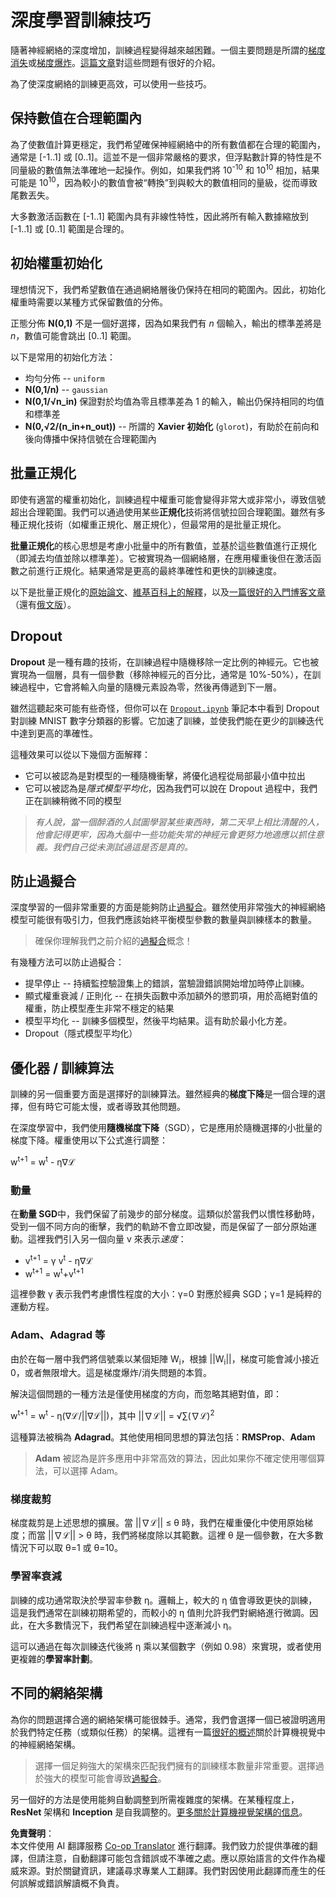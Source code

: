 <!--
CO_OP_TRANSLATOR_METADATA:
{
  "original_hash": "ae074cd940fc2f4dc24fc07b66ccbd99",
  "translation_date": "2025-08-26T09:47:22+00:00",
  "source_file": "lessons/4-ComputerVision/08-TransferLearning/TrainingTricks.md",
  "language_code": "mo"
}
-->
# 深度學習訓練技巧

隨著神經網絡的深度增加，訓練過程變得越來越困難。一個主要問題是所謂的[梯度消失](https://en.wikipedia.org/wiki/Vanishing_gradient_problem)或[梯度爆炸](https://deepai.org/machine-learning-glossary-and-terms/exploding-gradient-problem#:~:text=Exploding%20gradients%20are%20a%20problem,updates%20are%20small%20and%20controlled)。[這篇文章](https://towardsdatascience.com/the-vanishing-exploding-gradient-problem-in-deep-neural-networks-191358470c11)對這些問題有很好的介紹。

為了使深度網絡的訓練更高效，可以使用一些技巧。

## 保持數值在合理範圍內

為了使數值計算更穩定，我們希望確保神經網絡中的所有數值都在合理的範圍內，通常是 [-1..1] 或 [0..1]。這並不是一個非常嚴格的要求，但浮點數計算的特性是不同量級的數值無法準確地一起操作。例如，如果我們將 10<sup>-10</sup> 和 10<sup>10</sup> 相加，結果可能是 10<sup>10</sup>，因為較小的數值會被“轉換”到與較大的數值相同的量級，從而導致尾數丟失。

大多數激活函數在 [-1..1] 範圍內具有非線性特性，因此將所有輸入數據縮放到 [-1..1] 或 [0..1] 範圍是合理的。

## 初始權重初始化

理想情況下，我們希望數值在通過網絡層後仍保持在相同的範圍內。因此，初始化權重時需要以某種方式保留數值的分佈。

正態分佈 **N(0,1)** 不是一個好選擇，因為如果我們有 *n* 個輸入，輸出的標準差將是 *n*，數值可能會跳出 [0..1] 範圍。

以下是常用的初始化方法：

- 均勻分佈 -- `uniform`
- **N(0,1/n)** -- `gaussian`
- **N(0,1/√n_in)** 保證對於均值為零且標準差為 1 的輸入，輸出仍保持相同的均值和標準差
- **N(0,√2/(n_in+n_out))** -- 所謂的 **Xavier 初始化** (`glorot`)，有助於在前向和後向傳播中保持信號在合理範圍內

## 批量正規化

即使有適當的權重初始化，訓練過程中權重可能會變得非常大或非常小，導致信號超出合理範圍。我們可以通過使用某些**正規化**技術將信號拉回合理範圍。雖然有多種正規化技術（如權重正規化、層正規化），但最常用的是批量正規化。

**批量正規化**的核心思想是考慮小批量中的所有數值，並基於這些數值進行正規化（即減去均值並除以標準差）。它被實現為一個網絡層，在應用權重後但在激活函數之前進行正規化。結果通常是更高的最終準確性和更快的訓練速度。

以下是批量正規化的[原始論文](https://arxiv.org/pdf/1502.03167.pdf)、[維基百科上的解釋](https://en.wikipedia.org/wiki/Batch_normalization)，以及[一篇很好的入門博客文章](https://towardsdatascience.com/batch-normalization-in-3-levels-of-understanding-14c2da90a338)（還有[俄文版](https://habrahabr.ru/post/309302/)）。

## Dropout

**Dropout** 是一種有趣的技術，在訓練過程中隨機移除一定比例的神經元。它也被實現為一個層，具有一個參數（移除神經元的百分比，通常是 10%-50%），在訓練過程中，它會將輸入向量的隨機元素設為零，然後再傳遞到下一層。

雖然這聽起來可能有些奇怪，但你可以在 [`Dropout.ipynb`](../../../../../lessons/4-ComputerVision/08-TransferLearning/Dropout.ipynb) 筆記本中看到 Dropout 對訓練 MNIST 數字分類器的影響。它加速了訓練，並使我們能在更少的訓練迭代中達到更高的準確性。

這種效果可以從以下幾個方面解釋：

- 它可以被認為是對模型的一種隨機衝擊，將優化過程從局部最小值中拉出
- 它可以被認為是*隱式模型平均化*，因為我們可以說在 Dropout 過程中，我們正在訓練稍微不同的模型

> *有人說，當一個醉酒的人試圖學習某些東西時，第二天早上相比清醒的人，他會記得更牢，因為大腦中一些功能失常的神經元會更努力地適應以抓住意義。我們自己從未測試過這是否是真的。*

## 防止過擬合

深度學習的一個非常重要的方面是能夠防止[過擬合](../../3-NeuralNetworks/05-Frameworks/Overfitting.md)。雖然使用非常強大的神經網絡模型可能很有吸引力，但我們應該始終平衡模型參數的數量與訓練樣本的數量。

> 確保你理解我們之前介紹的[過擬合](../../3-NeuralNetworks/05-Frameworks/Overfitting.md)概念！

有幾種方法可以防止過擬合：

- 提早停止 -- 持續監控驗證集上的錯誤，當驗證錯誤開始增加時停止訓練。
- 顯式權重衰減 / 正則化 -- 在損失函數中添加額外的懲罰項，用於高絕對值的權重，防止模型產生非常不穩定的結果
- 模型平均化 -- 訓練多個模型，然後平均結果。這有助於最小化方差。
- Dropout（隱式模型平均化）

## 優化器 / 訓練算法

訓練的另一個重要方面是選擇好的訓練算法。雖然經典的**梯度下降**是一個合理的選擇，但有時它可能太慢，或者導致其他問題。

在深度學習中，我們使用**隨機梯度下降**（SGD），它是應用於隨機選擇的小批量的梯度下降。權重使用以下公式進行調整：

w<sup>t+1</sup> = w<sup>t</sup> - η∇ℒ

### 動量

在**動量 SGD**中，我們保留了前幾步的部分梯度。這類似於當我們以慣性移動時，受到一個不同方向的衝擊，我們的軌跡不會立即改變，而是保留了一部分原始運動。這裡我們引入另一個向量 v 來表示*速度*：

- v<sup>t+1</sup> = γ v<sup>t</sup> - η∇ℒ
- w<sup>t+1</sup> = w<sup>t</sup>+v<sup>t+1</sup>

這裡參數 γ 表示我們考慮慣性程度的大小：γ=0 對應於經典 SGD；γ=1 是純粹的運動方程。

### Adam、Adagrad 等

由於在每一層中我們將信號乘以某個矩陣 W<sub>i</sub>，根據 ||W<sub>i</sub>||，梯度可能會減小接近 0，或者無限增大。這是梯度爆炸/消失問題的本質。

解決這個問題的一種方法是僅使用梯度的方向，而忽略其絕對值，即：

w<sup>t+1</sup> = w<sup>t</sup> - η(∇ℒ/||∇ℒ||)，其中 ||∇ℒ|| = √∑(∇ℒ)<sup>2</sup>

這種算法被稱為 **Adagrad**。其他使用相同思想的算法包括：**RMSProp**、**Adam**

> **Adam** 被認為是許多應用中非常高效的算法，因此如果你不確定使用哪個算法，可以選擇 Adam。

### 梯度裁剪

梯度裁剪是上述思想的擴展。當 ||∇ℒ|| ≤ θ 時，我們在權重優化中使用原始梯度；而當 ||∇ℒ|| > θ 時，我們將梯度除以其範數。這裡 θ 是一個參數，在大多數情況下可以取 θ=1 或 θ=10。

### 學習率衰減

訓練的成功通常取決於學習率參數 η。邏輯上，較大的 η 值會導致更快的訓練，這是我們通常在訓練初期希望的，而較小的 η 值則允許我們對網絡進行微調。因此，在大多數情況下，我們希望在訓練過程中逐漸減小 η。

這可以通過在每次訓練迭代後將 η 乘以某個數字（例如 0.98）來實現，或者使用更複雜的**學習率計劃**。

## 不同的網絡架構

為你的問題選擇合適的網絡架構可能很棘手。通常，我們會選擇一個已被證明適用於我們特定任務（或類似任務）的架構。這裡有一篇[很好的概述](https://www.topbots.com/a-brief-history-of-neural-network-architectures/)關於計算機視覺中的神經網絡架構。

> 選擇一個足夠強大的架構來匹配我們擁有的訓練樣本數量非常重要。選擇過於強大的模型可能會導致[過擬合](../../3-NeuralNetworks/05-Frameworks/Overfitting.md)。

另一個好的方法是使用能夠自動調整到所需複雜度的架構。在某種程度上，**ResNet** 架構和 **Inception** 是自我調整的。[更多關於計算機視覺架構的信息](../07-ConvNets/CNN_Architectures.md)。

**免責聲明**：  
本文件使用 AI 翻譯服務 [Co-op Translator](https://github.com/Azure/co-op-translator) 進行翻譯。我們致力於提供準確的翻譯，但請注意，自動翻譯可能包含錯誤或不準確之處。應以原始語言的文件作為權威來源。對於關鍵資訊，建議尋求專業人工翻譯。我們對因使用此翻譯而產生的任何誤解或錯誤解讀概不負責。